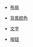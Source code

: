 * [布局](/zh-cn/layer.md)  

* [背景颜色](/zh-cn/background.md)

* [文字](/zh-cn/text.md)

* [按钮](/zh-cn/button.md)